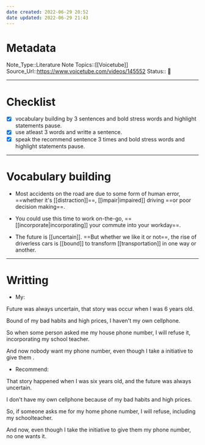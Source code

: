```yaml
---
date created: 2022-06-29 20:52
date updated: 2022-06-29 21:43
---
```


# Metadata

Note_Type::Literature Note
Topics::[[Voicetube]]
Source_Url::<https://www.voicetube.com/videos/145552>
Status:: 👶

---

# Checklist

- [x] vocabulary building by 3 sentences and bold stress words and highlight statements pause.
- [x] use atleast 3 words and writte a sentence.
- [x] speak the recommend sentence 3 times and bold stress words and highlight statements pause.

---

# Vocabulary building

- Most accidents on the road are due to some form of human error, ==whether it's [[distraction]]==, [[impair|impaired]] driving ==or poor decision making==.

- You could use this time to work on-the-go, ==[[incorporate|incorporating]] your commute into your workday==.

- The future is [[uncertain]]. ==But whether we like it or not==, the rise of driverless cars is [[bound]] to transform [[transportation]] in one way or another.

---

# Writting

- My:

Future was always uncertain, that story was occur when I was 6 years old.

Bound of my bad habits and high prices, I haven't my own cellphone.

So when some person asked me my house phone number, I will refuse it, incorporating  my school teacher.

And now nobody want my phone number, even though I take a initiative to give them .

- Recommend:

That story happened when I was six years old, and the future was always uncertain.

I don't have my own cellphone because of my bad habits and high prices.

So, if someone asks me for my home phone number, I will refuse, including my schoolteacher.

And now, even though I take the initiative to give them my phone number, no one wants it.
